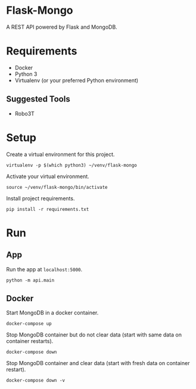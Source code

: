 # Flask-Mongo

A REST API powered by Flask and MongoDB.

# Requirements

* Docker
* Python 3
* Virtualenv (or your preferred Python environment)

## Suggested Tools

* Robo3T

# Setup

Create a virtual environment for this project.

```
virtualenv -p $(which python3) ~/venv/flask-mongo
```

Activate your virtual environment.

```
source ~/venv/flask-mongo/bin/activate
```

Install project requirements.

```
pip install -r requirements.txt
```

# Run

## App

Run the app at `localhost:5000`.

```
python -m api.main
```

## Docker

Start MongoDB in a docker container.

```
docker-compose up
```

Stop MongoDB container but do not clear data (start with same data on container restarts).

```
docker-compose down
```

Stop MongoDB container and clear data (start with fresh data on container restart).

```
docker-compose down -v
```
